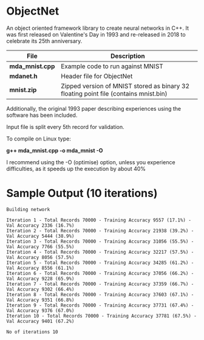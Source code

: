 # ObjectNet

An object oriented framework library to create neural networks in C++. It was first released on Valentine's Day in 1993 and re-released in 2018 to celebrate its 25th anniversary.

| File | Description          |
| ------- | ---------------- |
| **mda_mnist.cpp**  | Example code to run against MNIST |
| **mdanet.h** | Header file for ObjectNet |
| **mnist.zip** | Zipped version of MNIST stored as binary 32 floating point file (contains mnist.bin) |

Additionally, the original 1993 paper describing experiences using the software has been included.

Input file is split every 5th record for validation.

To compile on Linux type:

__g++ mda_mnist.cpp -o mda_mnist -O__

I recommend using the -O (optimise) option, unless you experience difficulties, as it speeds up the execution by about 40%

# Sample Output (10 iterations)

```
Building network

Iteration 1 - Total Records 70000 - Training Accuracy 9557 (17.1%) - Val Accuracy 2336 (16.7%)
Iteration 2 - Total Records 70000 - Training Accuracy 21938 (39.2%) - Val Accuracy 5444 (38.9%)
Iteration 3 - Total Records 70000 - Training Accuracy 31056 (55.5%) - Val Accuracy 7766 (55.5%)
Iteration 4 - Total Records 70000 - Training Accuracy 32217 (57.5%) - Val Accuracy 8056 (57.5%)
Iteration 5 - Total Records 70000 - Training Accuracy 34285 (61.2%) - Val Accuracy 8556 (61.1%)
Iteration 6 - Total Records 70000 - Training Accuracy 37056 (66.2%) - Val Accuracy 9228 (65.9%)
Iteration 7 - Total Records 70000 - Training Accuracy 37359 (66.7%) - Val Accuracy 9302 (66.4%)
Iteration 8 - Total Records 70000 - Training Accuracy 37603 (67.1%) - Val Accuracy 9351 (66.8%)
Iteration 9 - Total Records 70000 - Training Accuracy 37731 (67.4%) - Val Accuracy 9376 (67.0%)
Iteration 10 - Total Records 70000 - Training Accuracy 37781 (67.5%) - Val Accuracy 9401 (67.2%)

No of iterations 10
```
